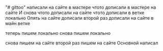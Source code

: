"# gittoo" написали на сайте в мастере
чтото дописали в мастере на сайте
И снова чтото дописали на сайте
чтото дописали в ветке локально
Опять на сайте дописали
второй раз дописали на сайте в майн ветке

теперь пишем локально
снова пишем локально

снова пишем на сайте 
второй раз пишем на сайте
Основной написал


